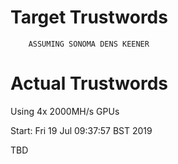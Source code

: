 # Target Trustwords

```
    ASSUMING SONOMA DENS KEENER
```

# Actual Trustwords

Using 4x 2000MH/s GPUs

Start: Fri 19 Jul 09:37:57 BST 2019


TBD
